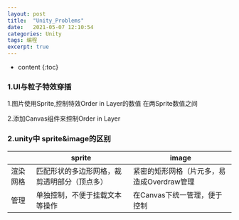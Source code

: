 ```yaml
---
layout: post
title:  "Unity_Problems"
date:   2021-05-07 12:10:54
categories: Unity
tags: 编程
excerpt: true
---
```



* content
{:toc}


### 1.UI与粒子特效穿插

1.图片使用Sprite,控制特效Order in Layer的数值 在两Sprite数值之间

2.添加Canvas组件来控制Order in Layer



### 2.unity中 sprite&image的区别

|          | sprite                                       | image                                      |
| -------- | -------------------------------------------- | ------------------------------------------ |
| 渲染网格 | 匹配形状的多边形网格，裁剪透明部分（顶点多） | 紧密的矩形网格（片元多，易造成Overdraw管理 |
| 管理     | 单独控制，不便于挂载文本等操作               | 在Canvas下统一管理，便于控制               |



